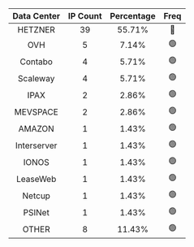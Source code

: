 | Data Center | IP Count | Percentage | Freq |
|:------------:|:--------:|:-----------:|:-----:|
| HETZNER | 39 | 55.71% | 🔴 |
| OVH | 5 | 7.14% | 🟢 |
| Contabo | 4 | 5.71% | 🟢 |
| Scaleway | 4 | 5.71% | 🟢 |
| IPAX | 2 | 2.86% | 🟢 |
| MEVSPACE | 2 | 2.86% | 🟢 |
| AMAZON | 1 | 1.43% | 🟢 |
| Interserver | 1 | 1.43% | 🟢 |
| IONOS | 1 | 1.43% | 🟢 |
| LeaseWeb | 1 | 1.43% | 🟢 |
| Netcup | 1 | 1.43% | 🟢 |
| PSINet | 1 | 1.43% | 🟢 |
| OTHER | 8 | 11.43% | 🟢 |